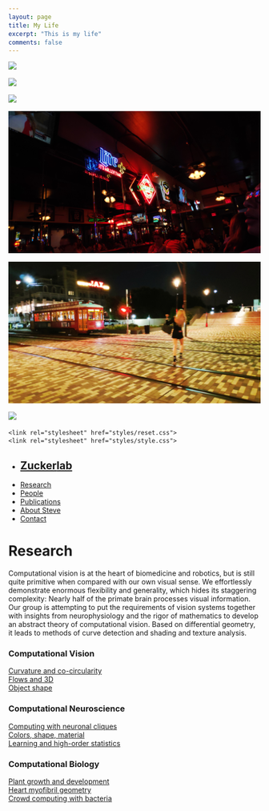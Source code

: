 ```yaml
---
layout: page
title: My Life
excerpt: "This is my life"
comments: false
---
```


![](IMG_20190502_112445.jpg)

![](IMG_20190502_123019.jpg)

![](IMG_20190517_131733.jpg)

![](IMG_20190517_194619.jpg)

![](IMG_20190517_215633.jpg)

![](IMG_20190808_125018.jpg)
<html>
  <head>

    <link rel="stylesheet" href="styles/reset.css">
    <link rel="stylesheet" href="styles/style.css">
  </head>
  <body>
    <div id="wrapper">
      <nav id="main-nav">
        <ul>
          <li>
            <h1><a href="index.html">Zucker<span class='lab'>lab</span></a></h1>
          </li>
          <li><a href="index.html">Research</a></li>
          <li><a href="people.html">People</a></li>
          <li><a href="publications.html">Publications</a></li>
          <li><a href="bio.html">About Steve</a></li>
          <li><a href="contact.html">Contact</a></li>
        </ul>
        <div id="sidecontent">
        </div>
      </nav>
      <div id="content">
        <h1>Research</h1>
        <p>Computational vision is at the heart of biomedicine and robotics, but is still quite primitive when compared with our own visual sense. We effortlessly demonstrate enormous flexibility and generality, which hides its staggering complexity: Nearly half of the primate brain processes visual information. Our group is attempting to put the requirements of vision systems together with insights from neurophysiology and the rigor of mathematics to develop an abstract theory of computational vision.  Based on differential geometry, it leads to methods of curve detection and shading and texture analysis.</p>
        <h3 id="first-group-name">Computational Vision</h3>
        <div id="project-thumbnails"><a href="projects/cocircularity.html" style="background-image: url(img/projects/cocircularity.png)" class="project-link">
            <div class="description">Curvature and co-circularity</div></a><a href="projects/flows_3D.html" style="background-image: url(img/projects/flows_3D.png)" class="project-link">
            <div class="description">Flows and 3D</div></a><a href="projects/object_shape.html" style="background-image: url(img/projects/object_shape.png)" class="project-link">
            <div class="description">Object shape</div></a>
        </div>
        <h3 id="second-group-name">Computational Neuroscience</h3>
        <div id="project-thumbnails"><a href="projects/neuronal_cliques.html" style="background-image: url(img/projects/neuronal_cliques.png)" class="project-link">
            <div class="description">Computing with neuronal cliques</div></a><a href="projects/colors_shape_material.html" style="background-image: url(img/projects/colors_shape_material.png)" class="project-link">
            <div class="description">Colors, shape, material</div></a><a href="projects/learning.html" style="background-image: url(img/projects/learning.png)" class="project-link">
            <div class="description">Learning and high-order statistics</div></a>
        </div>
        <h3 id="second-group-name">Computational Biology</h3>
        <div id="project-thumbnails"><a href="projects/plant_growth.html" style="background-image: url(IMG_20190502_112445.jpg)" class="project-link">
            <div class="description">Plant growth and development</div></a><a href="projects/myofibril_geometry.html" style="background-image: url(img/projects/myofibril_geometry.png)" class="project-link">
            <div class="description">Heart myofibril geometry</div></a><a href="projects/bacteria.html" style="background-image: url(img/projects/bacteria.png)" class="project-link">
            <div class="description">Crowd computing with bacteria</div></a>
        </div>
      </div>
    </div>
    <script src="http://ajax.googleapis.com/ajax/libs/jquery/1.9.1/jquery.min.js"></script>
    <script src="scripts/index.js"></script>
  </body>
</html>
